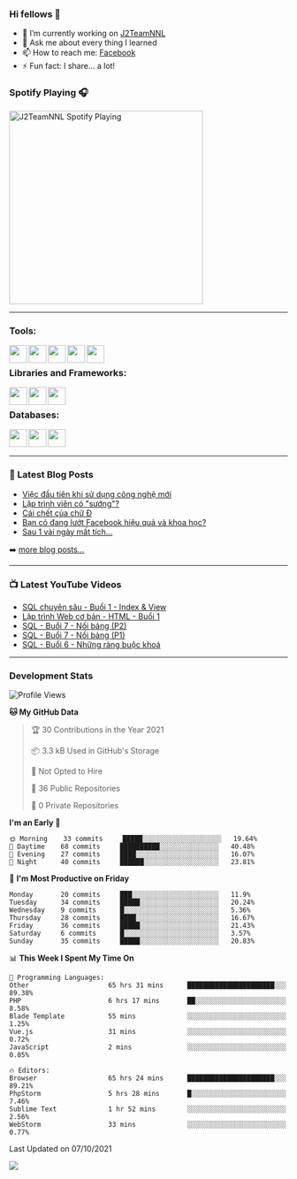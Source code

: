 ### Hi fellows 👋

- 🔭 I’m currently working on [J2TeamNNL]
- 💬 Ask me about every thing I learned
- 📫 How to reach me: [Facebook]
- ⚡ Fun fact: I share... a lot!


### Spotify Playing 🎧
[<img src="https://spotify-playing-git-master.j2teamnnl.vercel.app/api/spotify-playing" alt="J2TeamNNL Spotify Playing" width="350" />](https://open.spotify.com/user/31ghget3jspvgpjwbv5pcwli3smab)

---

### Tools:
<img align='left' height="32" width="32" src="https://cdn.jsdelivr.net/npm/simple-icons@4.8.0/icons/sublimetext.svg" />
<img align='left' height="32" width="32" src="https://cdn.jsdelivr.net/npm/simple-icons@4.8.0/icons/phpstorm.svg" />
<img align='left' height="32" width="32" src="https://cdn.jsdelivr.net/npm/simple-icons@4.8.0/icons/xampp.svg" />
<img align='left' height="32" width="32" src="https://cdn.jsdelivr.net/npm/simple-icons@4.8.0/icons/laragon.svg" />
<img align='left' height="32" width="32" src="https://cdn.jsdelivr.net/npm/simple-icons@4.8.0/icons/docker.svg" />
<br>

### Libraries and Frameworks:
<img align='left' height="32" width="32" src="https://cdn.jsdelivr.net/npm/simple-icons@4.8.0/icons/jquery.svg" />
<img align='left' height="32" width="32" src="https://cdn.jsdelivr.net/npm/simple-icons@4.8.0/icons/laravel.svg" />
<img align='left' height="32" width="32" src="https://cdn.jsdelivr.net/npm/simple-icons@4.8.0/icons/nuxt-dot-js.svg" />
<br>

### Databases:
<img align='left' height="32" width="32" src="https://cdn.jsdelivr.net/npm/simple-icons@4.8.0/icons/mysql.svg" />
<img align='left' height="32" width="32" src="https://cdn.jsdelivr.net/npm/simple-icons@4.8.0/icons/postgresql.svg" />
<img align='left' height="32" width="32" src="https://cdn.jsdelivr.net/npm/simple-icons@4.8.0/icons/elasticsearch.svg" />

<br>
<br>

---

### 📕 Latest Blog Posts
<!-- BLOG-POST-LIST:START -->
- [Việc đầu tiên khi sử dụng công nghệ mới](https://j2teamnnl.blogspot.com/2020/07/viec-au-tien-khi-su-dung-cong-nghe-moi.html)
- [Lập trình viên có "sướng"?](https://j2teamnnl.blogspot.com/2020/03/lap-trinh-vien-co.html)
- [Cái chết của chữ Đ](https://j2teamnnl.blogspot.com/2020/01/cai-chet-cua-chu.html)
- [Bạn có đang lướt Facebook hiệu quả và khoa học?](https://j2teamnnl.blogspot.com/2019/08/ban-co-ang-luot-web-hieu-qua-va-khoa-hoc.html)
- [Sau 1 vài ngày mất tích...](https://j2teamnnl.blogspot.com/2019/08/sau-1-vai-ngay-mat-tich.html)
<!-- BLOG-POST-LIST:END -->
➡️ [more blog posts...](https://j2teamnnl.blogspot.com)

---

### 📺 Latest YouTube Videos
<!-- YOUTUBE:START -->
- [SQL chuyên sâu - Buổi 1 - Index & View](https://www.youtube.com/watch?v=uJn89Ua7D8M)
- [Lập trình Web cơ bản - HTML - Buổi 1](https://www.youtube.com/watch?v=wiYWbm3r48A)
- [SQL - Buổi 7 - Nối bảng (P2)](https://www.youtube.com/watch?v=rwMLTX7vKrE)
- [SQL - Buổi 7 - Nối bảng (P1)](https://www.youtube.com/watch?v=6OQhvSQ1ZEo)
- [SQL - Buổi 6 - Những ràng buộc khoá](https://www.youtube.com/watch?v=a0ezTyvEhY8)
<!-- YOUTUBE:END -->

---
### Development Stats
<!--START_SECTION:waka-->
![Profile Views](http://img.shields.io/badge/Profile%20Views-32-blue)

**🐱 My GitHub Data** 

> 🏆 30 Contributions in the Year 2021
 > 
> 📦 3.3 kB Used in GitHub's Storage 
 > 
> 🚫 Not Opted to Hire
 > 
> 📜 36 Public Repositories 
 > 
> 🔑 0 Private Repositories  
 > 
**I'm an Early 🐤** 

```text
🌞 Morning    33 commits     █████░░░░░░░░░░░░░░░░░░░░   19.64% 
🌆 Daytime    68 commits     ██████████░░░░░░░░░░░░░░░   40.48% 
🌃 Evening    27 commits     ████░░░░░░░░░░░░░░░░░░░░░   16.07% 
🌙 Night      40 commits     ██████░░░░░░░░░░░░░░░░░░░   23.81%

```
📅 **I'm Most Productive on Friday** 

```text
Monday       20 commits     ███░░░░░░░░░░░░░░░░░░░░░░   11.9% 
Tuesday      34 commits     █████░░░░░░░░░░░░░░░░░░░░   20.24% 
Wednesday    9 commits      █░░░░░░░░░░░░░░░░░░░░░░░░   5.36% 
Thursday     28 commits     ████░░░░░░░░░░░░░░░░░░░░░   16.67% 
Friday       36 commits     █████░░░░░░░░░░░░░░░░░░░░   21.43% 
Saturday     6 commits      █░░░░░░░░░░░░░░░░░░░░░░░░   3.57% 
Sunday       35 commits     █████░░░░░░░░░░░░░░░░░░░░   20.83%

```


📊 **This Week I Spent My Time On** 

```text
💬 Programming Languages: 
Other                    65 hrs 31 mins      ██████████████████████░░░   89.38% 
PHP                      6 hrs 17 mins       ██░░░░░░░░░░░░░░░░░░░░░░░   8.58% 
Blade Template           55 mins             ░░░░░░░░░░░░░░░░░░░░░░░░░   1.25% 
Vue.js                   31 mins             ░░░░░░░░░░░░░░░░░░░░░░░░░   0.72% 
JavaScript               2 mins              ░░░░░░░░░░░░░░░░░░░░░░░░░   0.05%

🔥 Editors: 
Browser                  65 hrs 24 mins      ██████████████████████░░░   89.21% 
PhpStorm                 5 hrs 28 mins       █░░░░░░░░░░░░░░░░░░░░░░░░   7.46% 
Sublime Text             1 hr 52 mins        ░░░░░░░░░░░░░░░░░░░░░░░░░   2.56% 
WebStorm                 33 mins             ░░░░░░░░░░░░░░░░░░░░░░░░░   0.77%

```


 Last Updated on 07/10/2021
<!--END_SECTION:waka-->

<img align="left" src="https://github-readme-stats-git-master.j2teamnnl.vercel.app/api?username=J2TeamNNL&show_icons=true&hide_border=true" />


[J2TeamNNL]: https://j2teamnnl.com/
[Facebook]: https://fb.me/j2teamnnl
